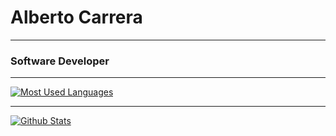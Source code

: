 # Alberto Carrera
***
### Software Developer
***
[![Most Used Languages](https://github-readme-stats.vercel.app/api/top-langs/?username=afcarrera&layout=compact)](https://github-readme-stats.vercel.app/api/top-langs/?username=afcarrera&layout=compact) 
***
[![Github Stats](https://github-readme-stats.vercel.app/api?username=afcarrera&layout=compact)](https://github-readme-stats.vercel.app/api?username=afcarrera&layout=compact) 


<!--
**afcarrera/afcarrera** is a ✨ _special_ ✨ repository because its `README.md` (this file) appears on your GitHub profile.

Here are some ideas to get you started:

- 🔭 I’m currently working on ...
- 🌱 I’m currently learning ...
- 👯 I’m looking to collaborate on ...
- 🤔 I’m looking for help with ...
- 💬 Ask me about ...
- 📫 How to reach me: ...
- 😄 Pronouns: ...
- ⚡ Fun fact: ...
-->
